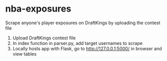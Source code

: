 # nba-exposures
Scrape anyone's player exposures on DraftKings by uploading the contest file

1. Upload DraftKings contest file
2. In index function in parser.py, add target usernames to scrape
3. Locally hosts app with Flask, go to http://127.0.0.1:5000/ in browser and view tables